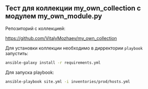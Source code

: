 ## Тест для коллекции my_own_collection с модулем my_own_module.py

Репозиторий с коллекцией:

https://github.com/VitalyMozhaev/my_own_collection

Для установки коллекции необходимо в дирректории `playbook` запустить:

```bash
ansible-galaxy install -r requirements.yml
```

Для запуска playbook:

```bash
ansible-playbook site.yml -i inventories/prod/hosts.yml
```
